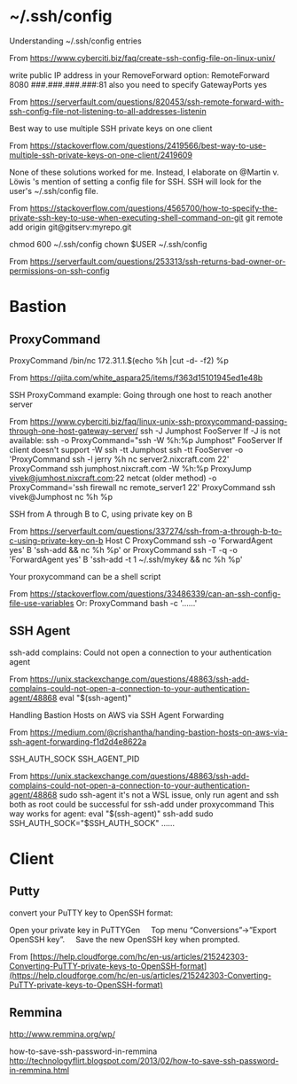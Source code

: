 # \~/.ssh/config


Understanding ~/.ssh/config entries

From <https://www.cyberciti.biz/faq/create-ssh-config-file-on-linux-unix/> 


write public IP address in your RemoveForward option:
RemoteForward  8080 ###.###.###.###:81
also you need to specify GatewayPorts yes

From <https://serverfault.com/questions/820453/ssh-remote-forward-with-ssh-config-file-not-listening-to-all-addresses-listenin> 


Best way to use multiple SSH private keys on one client

From <https://stackoverflow.com/questions/2419566/best-way-to-use-multiple-ssh-private-keys-on-one-client/2419609> 

None of these solutions worked for me.
Instead, I elaborate on @Martin v. Löwis 's mention of setting a config file for SSH.
SSH will look for the user's ~/.ssh/config file.

From <https://stackoverflow.com/questions/4565700/how-to-specify-the-private-ssh-key-to-use-when-executing-shell-command-on-git> 
git remote add origin git@gitserv:myrepo.git


chmod 600 ~/.ssh/config
chown $USER ~/.ssh/config

From <https://serverfault.com/questions/253313/ssh-returns-bad-owner-or-permissions-on-ssh-config> 



# Bastion

## ProxyCommand

ProxyCommand /bin/nc 172.31.1.$(echo %h |cut -d- -f2) %p

From <https://qiita.com/white_aspara25/items/f363d15101945ed1e48b> 

SSH ProxyCommand example: Going through one host to reach another server

From <https://www.cyberciti.biz/faq/linux-unix-ssh-proxycommand-passing-through-one-host-gateway-server/> 
	ssh -J Jumphost FooServer
	If -J is not available:
		ssh -o ProxyCommand="ssh -W %h:%p Jumphost" FooServer
	If client doesn't support -W
		ssh -tt Jumphost ssh -tt FooServer
	-o 'ProxyCommand ssh -l jerry %h nc server2.nixcraft.com 22'
	ProxyCommand ssh jumphost.nixcraft.com -W %h:%p
	ProxyJump vivek@jumhost.nixcraft.com:22
	netcat (older method)
		 -o ProxyCommand='ssh firewall nc remote_server1 22'
		ProxyCommand ssh vivek@Jumphost nc %h %p



	

SSH from A through B to C, using private key on B

From <https://serverfault.com/questions/337274/ssh-from-a-through-b-to-c-using-private-key-on-b> 
	Host C
		ProxyCommand ssh -o 'ForwardAgent yes' B 'ssh-add && nc %h %p'
	or
		ProxyCommand ssh -T -q -o 'ForwardAgent yes' B 'ssh-add -t 1 ~/.ssh/mykey && nc %h %p'



	
	
Your proxycommand can be a shell script

From <https://stackoverflow.com/questions/33486339/can-an-ssh-config-file-use-variables> 
	Or:
	ProxyCommand bash -c '……'

		
## SSH Agent

ssh-add complains: Could not open a connection to your authentication agent

From <https://unix.stackexchange.com/questions/48863/ssh-add-complains-could-not-open-a-connection-to-your-authentication-agent/48868> 
	eval "$(ssh-agent)"


Handling Bastion Hosts on AWS via SSH Agent Forwarding

From <https://medium.com/@crishantha/handing-bastion-hosts-on-aws-via-ssh-agent-forwarding-f1d2d4e8622a> 


SSH_AUTH_SOCK
SSH_AGENT_PID

From <https://unix.stackexchange.com/questions/48863/ssh-add-complains-could-not-open-a-connection-to-your-authentication-agent/48868> 
	sudo ssh-agent
	it's not a WSL issue, only run agent and ssh both as root could be successful for ssh-add under proxycommand
	This way works for agent:
	eval "$(ssh-agent)"
	ssh-add
	sudo SSH_AUTH_SOCK="$SSH_AUTH_SOCK" ……
	
	


# Client

## Putty

convert your PuTTY key to OpenSSH format:

Open your private key in PuTTYGen
    Top menu “Conversions”->”Export OpenSSH key”.
    Save the new OpenSSH key when prompted.

From [https://help.cloudforge.com/hc/en-us/articles/215242303-Converting-PuTTY-private-keys-to-OpenSSH-format](https://help.cloudforge.com/hc/en-us/articles/215242303-Converting-PuTTY-private-keys-to-OpenSSH-format)

## Remmina

http://www.remmina.org/wp/

how-to-save-ssh-password-in-remmina
http://technologyflirt.blogspot.com/2013/02/how-to-save-ssh-password-in-remmina.html